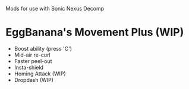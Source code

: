 Mods for use with Sonic Nexus Decomp


# EggBanana's Movement Plus (WIP)

+ Boost ability (press 'C')
+ Mid-air re-curl
+ Faster peel-out
+ Insta-shield
+ Homing Attack (WIP)
+ Dropdash (WIP)
